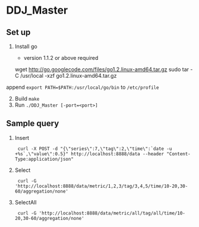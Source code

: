 DDJ_Master
==========

## Set up
1. Install go
	- version 1.1.2 or above required

    wget http://go.googlecode.com/files/go1.2.linux-amd64.tar.gz
    sudo tar -C /usr/local -xzf go1.2.linux-amd64.tar.gz

append `export PATH=$PATH:/usr/local/go/bin` to `/etc/profile`

2. Build `make`
3. Run `./DDJ_Master [-port=<port>]`

## Sample query

1. Insert

		curl -X POST -d "{\"series\":7,\"tag\":2,\"time\":`date -u +%s`,\"value\":0.5}" http://localhost:8888/data --header "Content-Type:application/json"

2. Select

		curl -G 'http://localhost:8888/data/metric/1,2,3/tag/3,4,5/time/10-20,30-60/aggregation/none'

3. SelectAll

        curl -G 'http://localhost:8888/data/metric/all/tag/all/time/10-20,30-60/aggregation/none'
